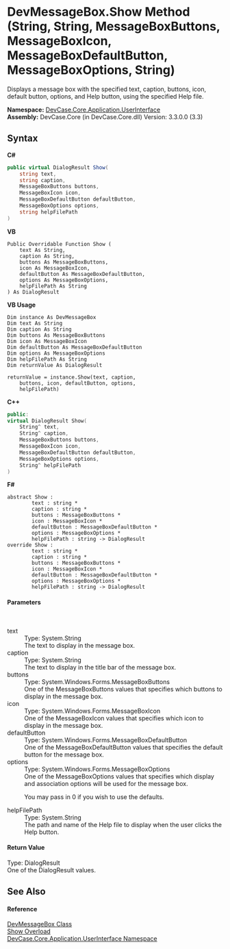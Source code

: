 # DevMessageBox.Show Method (String, String, MessageBoxButtons, MessageBoxIcon, MessageBoxDefaultButton, MessageBoxOptions, String)
 

Displays a message box with the specified text, caption, buttons, icon, default button, options, and Help button, using the specified Help file.

**Namespace:**&nbsp;<a href="N_DevCase_Core_Application_UserInterface">DevCase.Core.Application.UserInterface</a><br />**Assembly:**&nbsp;DevCase.Core (in DevCase.Core.dll) Version: 3.3.0.0 (3.3)

## Syntax

**C#**<br />
``` C#
public virtual DialogResult Show(
	string text,
	string caption,
	MessageBoxButtons buttons,
	MessageBoxIcon icon,
	MessageBoxDefaultButton defaultButton,
	MessageBoxOptions options,
	string helpFilePath
)
```

**VB**<br />
``` VB
Public Overridable Function Show ( 
	text As String,
	caption As String,
	buttons As MessageBoxButtons,
	icon As MessageBoxIcon,
	defaultButton As MessageBoxDefaultButton,
	options As MessageBoxOptions,
	helpFilePath As String
) As DialogResult
```

**VB Usage**<br />
``` VB Usage
Dim instance As DevMessageBox
Dim text As String
Dim caption As String
Dim buttons As MessageBoxButtons
Dim icon As MessageBoxIcon
Dim defaultButton As MessageBoxDefaultButton
Dim options As MessageBoxOptions
Dim helpFilePath As String
Dim returnValue As DialogResult

returnValue = instance.Show(text, caption, 
	buttons, icon, defaultButton, options, 
	helpFilePath)
```

**C++**<br />
``` C++
public:
virtual DialogResult Show(
	String^ text, 
	String^ caption, 
	MessageBoxButtons buttons, 
	MessageBoxIcon icon, 
	MessageBoxDefaultButton defaultButton, 
	MessageBoxOptions options, 
	String^ helpFilePath
)
```

**F#**<br />
``` F#
abstract Show : 
        text : string * 
        caption : string * 
        buttons : MessageBoxButtons * 
        icon : MessageBoxIcon * 
        defaultButton : MessageBoxDefaultButton * 
        options : MessageBoxOptions * 
        helpFilePath : string -> DialogResult 
override Show : 
        text : string * 
        caption : string * 
        buttons : MessageBoxButtons * 
        icon : MessageBoxIcon * 
        defaultButton : MessageBoxDefaultButton * 
        options : MessageBoxOptions * 
        helpFilePath : string -> DialogResult 
```


#### Parameters
&nbsp;<dl><dt>text</dt><dd>Type: System.String<br />The text to display in the message box.</dd><dt>caption</dt><dd>Type: System.String<br />The text to display in the title bar of the message box.</dd><dt>buttons</dt><dd>Type: System.Windows.Forms.MessageBoxButtons<br />One of the MessageBoxButtons values that specifies which buttons to display in the message box.</dd><dt>icon</dt><dd>Type: System.Windows.Forms.MessageBoxIcon<br />One of the MessageBoxIcon values that specifies which icon to display in the message box.</dd><dt>defaultButton</dt><dd>Type: System.Windows.Forms.MessageBoxDefaultButton<br />One of the MessageBoxDefaultButton values that specifies the default button for the message box.</dd><dt>options</dt><dd>Type: System.Windows.Forms.MessageBoxOptions<br />One of the MessageBoxOptions values that specifies which display and association options will be used for the message box. 

 You may pass in 0 if you wish to use the defaults.</dd><dt>helpFilePath</dt><dd>Type: System.String<br />The path and name of the Help file to display when the user clicks the Help button.</dd></dl>

#### Return Value
Type: DialogResult<br />One of the DialogResult values.

## See Also


#### Reference
<a href="T_DevCase_Core_Application_UserInterface_DevMessageBox">DevMessageBox Class</a><br /><a href="Overload_DevCase_Core_Application_UserInterface_DevMessageBox_Show">Show Overload</a><br /><a href="N_DevCase_Core_Application_UserInterface">DevCase.Core.Application.UserInterface Namespace</a><br />
